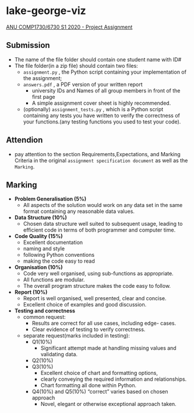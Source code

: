 # lake-george-viz

[ANU COMP1730/6730 S1 2020 - Project Assignment](https://cs.anu.edu.au/courses/comp1730/assessment/project/) 

## Submission  

- The name of the file folder should contain one student name with ID#
- The file folder(in a zip file) should contain two files:
  - `assignment.py` , the Python script containing your implementation of the assignment;   
  - `answers.pdf` , a PDF version of your written report
    - university IDs and Names of all group members in front of the first page 
    - A simple assignment cover sheet is highly recommended.
  - (optionally) `assignment_tests.py` , which is a Python script containing any tests you have written to verify the correctness of your functions.(any testing functions you used to test your code).
  
## Attendion  

- pay attention to the section Requirements,Expectations, and Marking Criteria in the original `assignment specification document` as well as the `Marking`. 

## Marking  

- **Problem Generalisation (5%)**  
  - All aspects of the solution would work on any data set in the same format containing any reasonable data values.  
- **Data Structure (10%)**  
  - Chosen data structure well suited to subsequent usage, leading to efficient code in terms of both programmer and computer time.
- **Code Quality (15%)**
  - Excellent documentation
  - naming and style 
  - following Python conventions 
  - making the code easy to read
- **Organisation (10%)**
  - Code very well organised, using sub-functions as appropriate.
  - All functions are modular.
  - The overall program structure makes the code easy to follow.
- **Report (10%)**
  - Report is well organised, well presented, clear and concise.
  - Excellent choice of examples and good discussion.
- **Testing and correctness**  
  - common request:
    - Results are correct for all use cases, including edge- cases. 
    - Clear evidence of testing to verify correctness.
  - separate request(marks included in testing):
    - Q1(10%)
      - Significant attempt made at handling missing values and validating data.
    - Q2(10%)
    - Q3(10%)
      - Excellent choice of chart and formatting options,
      - clearly conveying the required information and relationships.
      - Chart formatting all done within Python.
    - Q4(10%) and Q5(10%)  “correct” varies based on chosen approach
      - Novel, elegant or otherwise exceptional approach taken.
